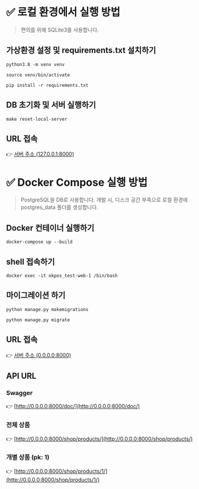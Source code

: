 # ✅ 로컬 환경에서 실행 방법
>  편의를 위해 SQLite3를 사용합니다.

## 가상환경 설정 및 requirements.txt 설치하기
```
python3.8 -m venv venv
```

```
source venv/bin/activate
```

```
pip install -r requirements.txt
```

## DB 초기화 및 서버 실행하기
```
make reset-local-server
```

## URL 접속
👉 [서버 주소 (127.0.0.1:8000)](http://127.0.0.1:8000/)


# ✅ Docker Compose 실행 방법
> PostgreSQL을 DB로 사용합니다.
> 개발 시, 디스크 공간 부족으로 로컬 환경에 postgres_data 폴더를 생성합니다.

## Docker 컨테이너 실행하기
```
docker-compose up --build
```

## shell 접속하기
```
docker exec -it okpos_test-web-1 /bin/bash
```

## 마이그레이션 하기
```
python manage.py makemigrations

python manage.py migrate
```

## URL 접속
👉 [서버 주소 (0.0.0.0:8000)](http://0.0.0.0:8000/)

## API URL
### Swagger
👉 [http://0.0.0.0:8000/doc/](http://0.0.0.0:8000/doc/)

### 전체 상품
👉 [http://0.0.0.0:8000/shop/products/](http://0.0.0.0:8000/shop/products/)

### 개별 상품 (pk: 1)
👉 [http://0.0.0.0:8000/shop/products/1/](http://0.0.0.0:8000/shop/products/1/)